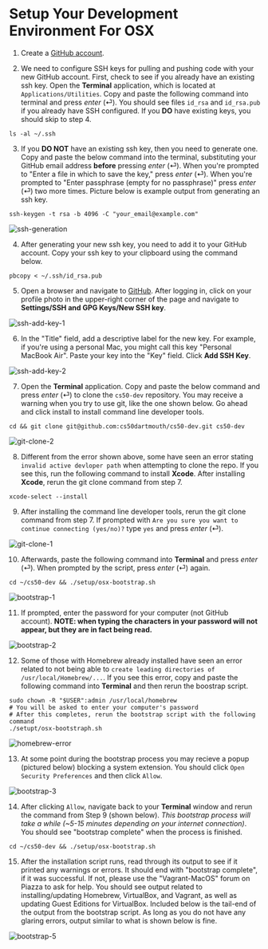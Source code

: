 # Setup Your Development Environment For OSX

1. Create a [GitHub account](https://github.com).

<!--<img src="./media/github-sign-up.png" alt="github-sign-up"
	title="Github Sign Up"/>-->

2. We need to configure SSH keys for pulling and pushing code with your new GitHub account. First, check to see if you already have an existing ssh key. Open the **Terminal** application, which is located at `Applications/Utilities`. Copy and paste the following command into terminal and press *enter* (⏎). You should see files `id_rsa` and `id_rsa.pub` if you already have SSH configured. If you **DO** have existing keys, you should skip to step 4.

```
ls -al ~/.ssh
```

3. If you **DO NOT** have an existing ssh key, then you need to generate one. Copy and paste the below command into the terminal, substituting your GitHub email address **before** pressing *enter* (⏎). When you're prompted to "Enter a file in which to save the key," press *enter* (⏎). When you're prompted to "Enter passphrase (empty for no passphrase)" press *enter* (⏎) two more times. Picture below is example output from generating an ssh key.

```
ssh-keygen -t rsa -b 4096 -C "your_email@example.com"
```

<img src="./media/ssh-generation.png" alt="ssh-generation"
	title="SSH Generation"/>

4. After generating your new ssh key, you need to add it to your GitHub account. Copy your ssh key to your clipboard using the command below.

```
pbcopy < ~/.ssh/id_rsa.pub
```

5. Open a browser and navigate to [GitHub](https://www.github.com). After logging in, click on your profile photo in the upper-right corner of the page and navigate to **Settings/SSH and GPG Keys/New SSH key**.

<img src="./media/ssh-add-key-1.png" alt="ssh-add-key-1"
	title="SSH Add Key"/>

6. In the "Title" field, add a descriptive label for the new key. For example, if you're using a personal Mac, you might call this key "Personal MacBook Air". Paste your key into the "Key" field. Click **Add SSH Key**.

<img src="./media/ssh-add-key-2.png" alt="ssh-add-key-2"
	title="SSH Add Key"/>

7. Open the **Terminal** application. Copy and paste the below command and press *enter* (⏎) to clone the `cs50-dev` repository. You may receive a warning when you try to use git, like the one shown below. Go ahead and click install to install command line developer tools.

```
cd && git clone git@github.com:cs50dartmouth/cs50-dev.git cs50-dev
```

<img src="./media/git-clone-2.png" alt="git-clone-2"
	title="Git Clone"/>

8. Different from the error shown above, some have seen an error stating `invalid active devloper path` when attempting to clone the repo. If you see this, run the following command to install **Xcode**. After installing **Xcode**, rerun the git clone command from step 7.

```
xcode-select --install
```
	
9. After installing the command line developer tools, rerun the git clone command from step 7. If prompted with `Are you sure you want to continue connecting (yes/no)?` type `yes` and press *enter* (⏎).

<img src="./media/git-clone-1.png" alt="git-clone-1"
	title="Git Clone"/>

10. Afterwards, paste the following command into **Terminal** and press *enter* (⏎). When prompted by the script, press *enter* (⏎) again.

```
cd ~/cs50-dev && ./setup/osx-bootstrap.sh
```

<img src="./media/bootstrap-1.png" alt="bootstrap-1"
	title="Bootstrap"/>

11. If prompted, enter the password for your computer (not GitHub account). **NOTE: when typing the characters in your password will not appear, but they are in fact being read.**

<img src="./media/bootstrap-2.png" alt="bootstrap-2"
	title="Bootstrap"/>
	
12. Some of those with Homebrew already installed have seen an error related to not being able to `create leading directories of /usr/local/Homebrew/...`. If you see this error, copy and paste the following command into **Terminal** and then rerun the boostrap script.

```
sudo chown -R "$USER":admin /usr/local/homebrew
# You will be asked to enter your computer's password
# After this completes, rerun the bootstrap script with the following command
./setupt/osx-bootstraph.sh
```

<img src="./media/homebrew-error.png" alt="homebrew-error"
	title="Homebrew Error"/>

13. At some point during the bootstrap process you may recieve a popup (pictured below) blocking a system extension. You should click `Open Security Preferences` and then click `Allow`.

<img src="./media/bootstrap-3.png" alt="bootstrap-3"
	title="Bootstrap"/>
	
14. After clicking `Allow`, navigate back to your **Terminal** window and rerun the command from Step 9 (shown below). *This bootstrap process will take a while (~5-15 minutes depending on your internet connection)*. You should see "bootstrap complete" when the process is finished.

```
cd ~/cs50-dev && ./setup/osx-bootstrap.sh
```


15. After the installation script runs, read through its output to see if it printed any warnings or errors. It should end with "bootstrap complete", if it was successful. If not, please use the "Vagrant-MacOS" forum on Piazza to ask for help. You should see output related to installing/updating Homebrew, VirtualBox, and Vagrant, as well as updating Guest Editions for VirtualBox. Included below is the tail-end of the output from the bootstrap script. As long as you do not have any glaring errors, output similar to what is shown below is fine.

<img src="./media/bootstrap-6.png" alt="bootstrap-5"
	title="Bootstrap"/>
